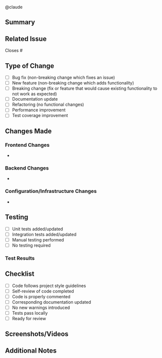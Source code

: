 @claude

## Summary
<!-- Provide a clear summary of the changes made in this PR -->



## Related Issue
<!-- Link to the related issue if applicable -->
Closes #

## Type of Change
<!-- Check the relevant option -->
- [ ] Bug fix (non-breaking change which fixes an issue)
- [ ] New feature (non-breaking change which adds functionality)
- [ ] Breaking change (fix or feature that would cause existing functionality to not work as expected)
- [ ] Documentation update
- [ ] Refactoring (no functional changes)
- [ ] Performance improvement
- [ ] Test coverage improvement

## Changes Made
<!-- Describe the specific changes in detail -->
### Frontend Changes
- 

### Backend Changes
- 

### Configuration/Infrastructure Changes
- 

## Testing
<!-- Describe how the changes were tested -->
- [ ] Unit tests added/updated
- [ ] Integration tests added/updated
- [ ] Manual testing performed
- [ ] No testing required

### Test Results
<!-- Describe test results or attach screenshots -->



## Checklist
<!-- Check off completed items -->
- [ ] Code follows project style guidelines
- [ ] Self-review of code completed
- [ ] Code is properly commented
- [ ] Corresponding documentation updated
- [ ] No new warnings introduced
- [ ] Tests pass locally
- [ ] Ready for review

## Screenshots/Videos
<!-- Add any relevant visual documentation -->



## Additional Notes
<!-- Any additional information for reviewers -->